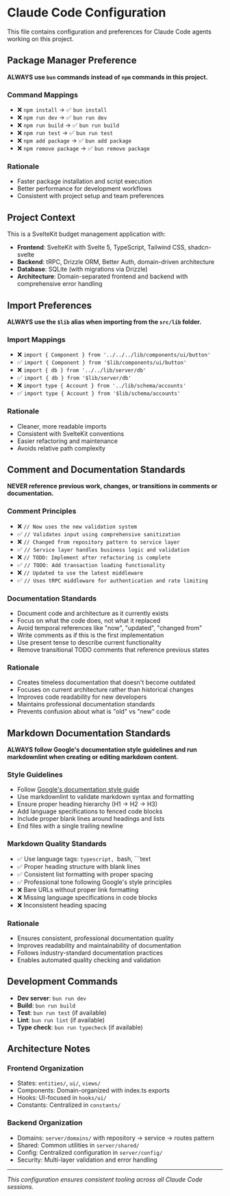 # Claude Code Configuration

This file contains configuration and preferences for Claude Code agents working on this project.

## Package Manager Preference

**ALWAYS use `bun` commands instead of `npm` commands in this project.**

### Command Mappings
- ❌ `npm install` → ✅ `bun install`
- ❌ `npm run dev` → ✅ `bun run dev`
- ❌ `npm run build` → ✅ `bun run build`
- ❌ `npm run test` → ✅ `bun run test`
- ❌ `npm add package` → ✅ `bun add package`
- ❌ `npm remove package` → ✅ `bun remove package`

### Rationale
- Faster package installation and script execution
- Better performance for development workflows
- Consistent with project setup and team preferences

## Project Context

This is a SvelteKit budget management application with:
- **Frontend**: SvelteKit with Svelte 5, TypeScript, Tailwind CSS, shadcn-svelte
- **Backend**: tRPC, Drizzle ORM, Better Auth, domain-driven architecture
- **Database**: SQLite (with migrations via Drizzle)
- **Architecture**: Domain-separated frontend and backend with comprehensive error handling

## Import Preferences

**ALWAYS use the `$lib` alias when importing from the `src/lib` folder.**

### Import Mappings
- ❌ `import { Component } from '../../../lib/components/ui/button'`
- ✅ `import { Component } from '$lib/components/ui/button'`
- ❌ `import { db } from '../../lib/server/db'`
- ✅ `import { db } from '$lib/server/db'`
- ❌ `import type { Account } from '../lib/schema/accounts'`
- ✅ `import type { Account } from '$lib/schema/accounts'`

### Rationale
- Cleaner, more readable imports
- Consistent with SvelteKit conventions
- Easier refactoring and maintenance
- Avoids relative path complexity

## Comment and Documentation Standards

**NEVER reference previous work, changes, or transitions in comments or documentation.**

### Comment Principles
- ❌ `// Now uses the new validation system`
- ✅ `// Validates input using comprehensive sanitization`
- ❌ `// Changed from repository pattern to service layer`
- ✅ `// Service layer handles business logic and validation`
- ❌ `// TODO: Implement after refactoring is complete`
- ✅ `// TODO: Add transaction loading functionality`
- ❌ `// Updated to use the latest middleware`
- ✅ `// Uses tRPC middleware for authentication and rate limiting`

### Documentation Standards
- Document code and architecture as it currently exists
- Focus on what the code does, not what it replaced
- Avoid temporal references like "now", "updated", "changed from"
- Write comments as if this is the first implementation
- Use present tense to describe current functionality
- Remove transitional TODO comments that reference previous states

### Rationale
- Creates timeless documentation that doesn't become outdated
- Focuses on current architecture rather than historical changes
- Improves code readability for new developers
- Maintains professional documentation standards
- Prevents confusion about what is "old" vs "new" code

## Markdown Documentation Standards

**ALWAYS follow Google's documentation style guidelines and run markdownlint when creating or editing markdown content.**

### Style Guidelines
- Follow [Google's documentation style guide](https://google.github.io/styleguide/docguide/style.html)
- Use markdownlint to validate markdown syntax and formatting
- Ensure proper heading hierarchy (H1 → H2 → H3)
- Add language specifications to fenced code blocks
- Include proper blank lines around headings and lists
- End files with a single trailing newline

### Markdown Quality Standards
- ✅ Use language tags: ```typescript, ```bash, ```text
- ✅ Proper heading structure with blank lines
- ✅ Consistent list formatting with proper spacing
- ✅ Professional tone following Google's style principles
- ❌ Bare URLs without proper link formatting
- ❌ Missing language specifications in code blocks
- ❌ Inconsistent heading spacing

### Rationale
- Ensures consistent, professional documentation quality
- Improves readability and maintainability of documentation
- Follows industry-standard documentation practices
- Enables automated quality checking and validation

## Development Commands

- **Dev server**: `bun run dev`
- **Build**: `bun run build` 
- **Test**: `bun run test` (if available)
- **Lint**: `bun run lint` (if available)
- **Type check**: `bun run typecheck` (if available)

## Architecture Notes

### Frontend Organization
- States: `entities/`, `ui/`, `views/`
- Components: Domain-organized with index.ts exports
- Hooks: UI-focused in `hooks/ui/`
- Constants: Centralized in `constants/`

### Backend Organization  
- Domains: `server/domains/` with repository → service → routes pattern
- Shared: Common utilities in `server/shared/`
- Config: Centralized configuration in `server/config/`
- Security: Multi-layer validation and error handling

---

*This configuration ensures consistent tooling across all Claude Code sessions.*